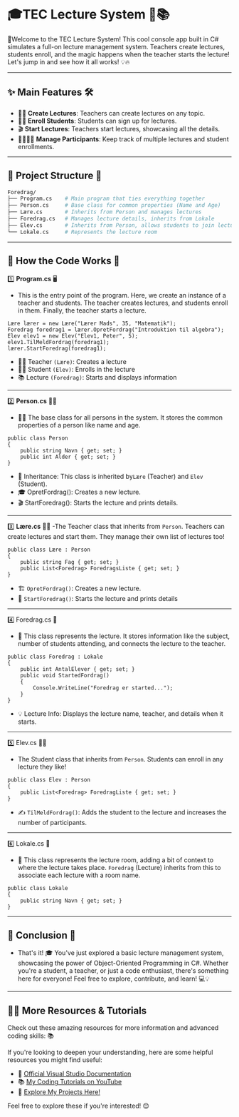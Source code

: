 # 🎓TEC Lecture System 🎤📚

🎉Welcome to the TEC Lecture System! This cool console app built in C# simulates a full-on lecture management system. Teachers create lectures, students enroll, and the magic happens when the teacher starts the lecture! Let's jump in and see how it all works! 💡🔥

---

## ✨ Main Features 🛠️

- 🧑‍🏫 **Create Lectures**: Teachers can create lectures on any topic.
- 🙋‍♂️ **Enroll Students**: Students can sign up for lectures.
- 🎬 **Start Lectures**: Teachers start lectures, showcasing all the details.
- 👨‍👩‍👧‍👦 **Manage Participants**: Keep track of multiple lectures and student enrollments.

---
## 📁 **Project Structure** 🌳 
```bash
Foredrag/
├── Program.cs    # Main program that ties everything together
├── Person.cs     # Base class for common properties (Name and Age)
├── Lære.cs       # Inherits from Person and manages lectures
├── Foredrag.cs   # Manages lecture details, inherits from Lokale
├── Elev.cs       # Inherits from Person, allows students to join lectures
└── Lokale.cs     # Represents the lecture room
```
---
## 📜 **How the Code Works** 🚀
1️⃣ **Program.cs** 🖥️
- This is the entry point of the program. Here, we create an instance of a teacher and students. The teacher creates lectures, and students enroll in them. Finally, the teacher starts a lecture.
```Csharp
Lære lærer = new Lære("Lærer Mads", 35, "Matematik");
Foredrag foredrag1 = lærer.OpretFordrag("Introduktion til algebra");
Elev elev1 = new Elev("Elev1, Peter", 5);
elev1.TilMeldFordrag(foredrag1);
lærer.StartForedrag(foredrag1);
```
- 👨‍🏫 Teacher ```(Lære)```: Creates a lecture
- 👨‍🎓 Student ```(Elev)```: Enrolls in the lecture
- 📚 Lecture ```(Foredrag)```: Starts and displays information
---
 2️⃣ **Person.cs** 🧑👩
- 🧑‍🏫 The base class for all persons in the system. It stores the common properties of a person like name and age.
```Csharp
public class Person
{
    public string Navn { get; set; }
    public int Alder { get; set; }
}
```
- 🌟 Inheritance: This class is inherited by```Lære``` (Teacher) and ```Elev``` (Student).
- 🎓 OpretFordrag(): Creates a new lecture.
- 🎬 StartForedrag(): Starts the lecture and prints details.
---  
3️⃣ **Lære.cs** 👩‍🏫
-The Teacher class that inherits from ```Person```. Teachers can create lectures and start them. They manage their own list of lectures too!
```Csharp
public class Lære : Person
{
    public string Fag { get; set; } 
    public List<Foredrag> ForedragsListe { get; set; }
}
```
- 🏗️ ```OpretFordrag()```: Creates a new lecture.
- 🏁 ```StartForedrag()```: Starts the lecture and prints details
---
4️⃣ Foredrag.cs 🏫
- 🏫 This class represents the lecture. It stores information like the subject, number of students attending, and connects the lecture to the teacher.
```Csharp
public class Foredrag : Lokale
{
    public int AntalElever { get; set; }
    public void StartedFordrag() 
    {
        Console.WriteLine("Foredrag er started...");
    }
}
```
- 💡 Lecture Info: Displays the lecture name, teacher, and details when it starts.
---  
5️⃣ Elev.cs 👨‍🎓
- The Student class that inherits from ```Person```. Students can enroll in any lecture they like!
```Csharp
public class Elev : Person
{
    public List<Foredrag> ForedragListe { get; set; }
}
```
- ✍️ ```TilMeldFordrag()```: Adds the student to the lecture and increases the number of participants.
---
6️⃣ Lokale.cs 🏫
- 🏫 This class represents the lecture room, adding a bit of context to where the lecture takes place. ```Foredrag``` (Lecture) inherits from this to associate each lecture with a room name.
```Csharp
public class Lokale
{
    public string Navn { get; set; }
}
```
---
## 🎉 Conclusion 🎯
- That's it! 🎓 You've just explored a basic lecture management system, showcasing the power of Object-Oriented Programming in C#. Whether you're a student, a teacher, or just a code enthusiast, there's something here for everyone! Feel free to explore, contribute, and learn! 💻💡

---

## 🧑‍🏫 **More Resources & Tutorials**

Check out these amazing resources for more information and advanced coding skills: 📚

If you're looking to deepen your understanding, here are some helpful resources you might find useful:

- 🌟 [Official Visual Studio Documentation](https://docs.microsoft.com/en-us/visualstudio/)
- 📚 [My Coding Tutorials on YouTube](https://www.youtube.com/@CodeByScript)
- 🚀 [Explore My Projects Here!](https://github.com/PlutoGamerpro?tab=stars)  

Feel free to explore these if you're interested! 😊
